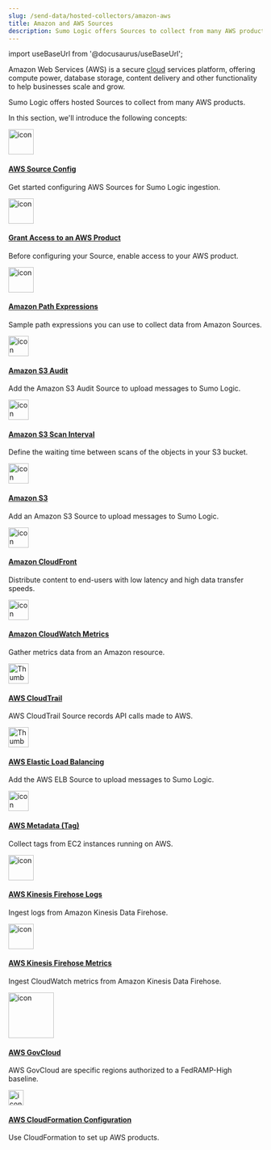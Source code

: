 ```yaml
---
slug: /send-data/hosted-collectors/amazon-aws
title: Amazon and AWS Sources
description: Sumo Logic offers Sources to collect from many AWS products.
---
```


import useBaseUrl from '@docusaurus/useBaseUrl';

Amazon Web Services (AWS) is a secure [cloud](https://aws.amazon.com/what-is-cloud-computing/) services platform, offering compute power, database storage, content delivery and other functionality to help businesses scale and grow.

Sumo Logic offers hosted Sources to collect from many AWS products.

In this section, we'll introduce the following concepts:

<div className="box-wrapper" markdown="1">
<div className="box smallbox1 card">
  <div className="container">
  <a href="/docs/send-data/hosted-collectors/amazon-aws/aws-sources"><img src='https://upload.wikimedia.org/wikipedia/commons/9/93/Amazon_Web_Services_Logo.svg' alt="icon" width="50"/><h4>AWS Source Config</h4></a>
  <p>Get started configuring AWS Sources for Sumo Logic ingestion.</p>
  </div>
</div>
<div className="box smallbox2 card">
  <div className="container">
  <a href="/docs/send-data/hosted-collectors/amazon-aws/grant-access-aws-product"><img src='https://upload.wikimedia.org/wikipedia/commons/9/93/Amazon_Web_Services_Logo.svg' alt="icon" width="50"/><h4>Grant Access to an AWS Product</h4></a>
  <p>Before configuring your Source, enable access to your AWS product.</p>
  </div>
</div>
<div className="box smallbox3 card">
  <div className="container">
  <a href="/docs/send-data/hosted-collectors/amazon-aws/amazon-path-expressions"><img src='https://upload.wikimedia.org/wikipedia/commons/9/93/Amazon_Web_Services_Logo.svg' alt="icon" width="50"/><h4>Amazon Path Expressions</h4></a>
  <p>Sample path expressions you can use to collect data from Amazon Sources.</p>
  </div>
</div>
<div className="box smallbox4 card">
  <div className="container">
  <a href="/docs/send-data/hosted-collectors/amazon-aws/amazon-s3-audit-source"><img src={useBaseUrl('img/integrations/amazon-aws/s3audit.png')} alt="icon" width="40"/><h4>Amazon S3 Audit</h4></a>
  <p>Add the Amazon S3 Audit Source to upload messages to Sumo Logic.</p>
  </div>
</div>
<div className="box smallbox5 card">
  <div className="container">
  <a href="/docs/send-data/hosted-collectors/amazon-aws/aws-s3-scan-interval-sources"><img src={useBaseUrl('img/integrations/amazon-aws/s3audit.png')} alt="icon" width="40"/><h4>Amazon S3 Scan Interval</h4></a>
  <p>Define the waiting time between scans of the objects in your S3 bucket.</p>
  </div>
</div>
<div className="box smallbox6 card">
  <div className="container">
  <a href="/docs/send-data/hosted-collectors/amazon-aws/aws-s3-source"><img src={useBaseUrl('img/integrations/amazon-aws/s3audit.png')} alt="icon" width="40"/><h4>Amazon S3</h4></a>
  <p>Add an Amazon S3 Source to upload messages to Sumo Logic.</p>
  </div>
</div>
<div className="box smallbox7 card">
  <div className="container">
  <a href="/docs/send-data/hosted-collectors/amazon-aws/amazon-cloudfront-source"><img src={useBaseUrl('img/integrations/amazon-aws/cloudfront.png')} alt="icon" width="40"/><h4>Amazon CloudFront</h4></a>
  <p>Distribute content to end-users with low latency and high data transfer speeds.</p>
  </div>
</div>
<div className="box smallbox8 card">
  <div className="container">
  <a href="/docs/send-data/hosted-collectors/amazon-aws/amazon-cloudwatch-source-metrics"><img src={useBaseUrl('img/send-data/cloudwatch-icon.png')} alt="icon" width="40"/><h4>Amazon CloudWatch Metrics</h4></a>
  <p>Gather metrics data from an Amazon resource.</p>
  </div>
</div>
<div className="box smallbox9 card">
  <div className="container">
  <a href="/docs/send-data/hosted-collectors/amazon-aws/aws-cloudtrail-source"><img src={useBaseUrl('img/send-data/cloudtrail-source.png')} alt="Thumbnail icon" width="40"/><h4>AWS CloudTrail</h4></a>
  <p>AWS CloudTrail Source records API calls made to AWS.</p>
  </div>
</div>
<div className="box smallbox10 card">
  <div className="container">
  <a href="/docs/send-data/hosted-collectors/amazon-aws/aws-elastic-load-balancing-source"><img src={useBaseUrl('img/integrations/amazon-aws/elb.png')} alt="Thumbnail icon" width="40"/><h4>AWS Elastic Load Balancing</h4></a>
  <p>Add the AWS ELB Source to upload messages to Sumo Logic.</p>
  </div>
</div>
<div className="box smallbox11 card">
  <div className="container">
  <a href="/docs/send-data/hosted-collectors/amazon-aws/aws-metadata-tag-source"><img src={useBaseUrl('img/send-data/aws-metadata-tag.png')} alt="icon" width="40"/><h4>AWS Metadata (Tag)</h4></a>
  <p>Collect tags from EC2 instances running on AWS.</p>
  </div>
</div>
<div className="box smallbox12 card">
  <div className="container">
  <a href="/docs/send-data/hosted-collectors/amazon-aws/aws-kinesis-firehose-logs-source"><img src={useBaseUrl('img/send-data/aws-kinesis-firehose-logs.png')} alt="icon" width="50"/><h4>AWS Kinesis Firehose Logs</h4></a>
  <p>Ingest logs from Amazon Kinesis Data Firehose.</p>
  </div>
</div>
<div className="box smallbox13 card">
  <div className="container">
  <a href="/docs/send-data/hosted-collectors/amazon-aws/aws-kinesis-firehose-metrics-source"><img src={useBaseUrl('img/send-data/aws-kinesis-firehose-metrics.png')} alt="icon" width="50"/><h4>AWS Kinesis Firehose Metrics</h4></a>
  <p>Ingest CloudWatch metrics from Amazon Kinesis Data Firehose.</p>
  </div>
</div>
<div className="box smallbox14 card">
  <div className="container">
  <a href="/docs/send-data/hosted-collectors/amazon-aws/collection-aws-govcloud"><img src={useBaseUrl('img/send-data/AWSGovCloudUS-Logo.jpeg')} alt="icon" width="90"/><h4>AWS GovCloud</h4></a>
  <p>AWS GovCloud are specific regions authorized to a FedRAMP-High baseline.</p>
  </div>
</div>
<div className="box smallbox15 card">
  <div className="container">
  <a href="/docs/send-data/hosted-collectors/amazon-aws/configure-your-aws-source-cloudformation"><img src={useBaseUrl('img/send-data/aws-cloudformation.svg')} alt="icon" width="30"/><h4>AWS CloudFormation Configuration</h4></a>
  <p>Use CloudFormation to set up AWS products.</p>
  </div>
</div>
</div>

